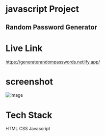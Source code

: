 # javascript Project
## Random Password Generator

# Live Link
https://generaterandompasswords.netlify.app/

# screenshot
![image](https://github.com/GauravPatil301/JavascriptApplication/assets/102862547/5ff778c8-a0ce-49c4-b73e-c622249daf09)

# Tech Stack
HTML
CSS 
Javascript
